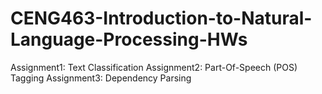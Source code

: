 # CENG463-Introduction-to-Natural-Language-Processing-HWs

Assignment1: Text Classification
Assignment2: Part-Of-Speech (POS) Tagging
Assignment3: Dependency Parsing
